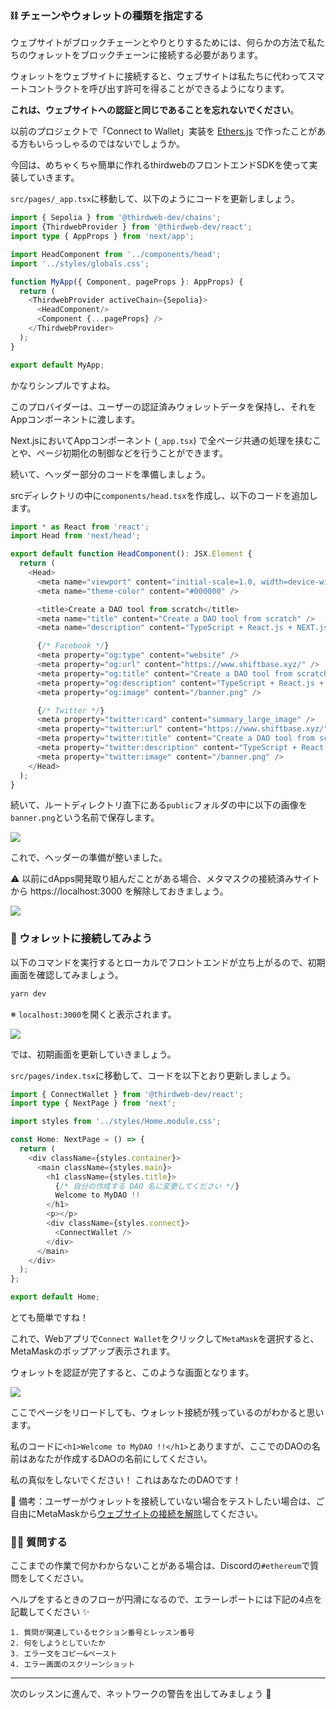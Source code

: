 ### ⛓ チェーンやウォレットの種類を指定する

ウェブサイトがブロックチェーンとやりとりするためには、何らかの方法で私たちのウォレットをブロックチェーンに接続する必要があります。

ウォレットをウェブサイトに接続すると、ウェブサイトは私たちに代わってスマートコントラクトを呼び出す許可を得ることができるようになります。

**これは、ウェブサイトへの認証と同じであることを忘れないでください**。

以前のプロジェクトで「Connect to Wallet」実装を [Ethers.js](https://docs.ethers.io/v5/) で作ったことがある方もいらっしゃるのではないでしょうか。

今回は、めちゃくちゃ簡単に作れるthirdwebのフロントエンドSDKを使って実装していきます。

`src/pages/_app.tsx`に移動して、以下のようにコードを更新しましょう。

```typescript
import { Sepolia } from '@thirdweb-dev/chains';
import {ThirdwebProvider } from '@thirdweb-dev/react';
import type { AppProps } from 'next/app';

import HeadComponent from '../components/head';
import '../styles/globals.css';

function MyApp({ Component, pageProps }: AppProps) {
  return (
    <ThirdwebProvider activeChain={Sepolia}>
      <HeadComponent/>
      <Component {...pageProps} />
    </ThirdwebProvider>
  );
}

export default MyApp;
```

かなりシンプルですよね。

このプロバイダーは、ユーザーの認証済みウォレットデータを保持し、それをAppコンポーネントに渡します。

Next.jsにおいてAppコンポーネント (`_app.tsx`) で全ページ共通の処理を挟むことや、ページ初期化の制御などを行うことができます。

続いて、ヘッダー部分のコードを準備しましょう。

srcディレクトリの中に`components/head.tsx`を作成し、以下のコードを追加します。
```typescript
import * as React from 'react';
import Head from 'next/head';

export default function HeadComponent(): JSX.Element {
  return (
    <Head>
      <meta name="viewport" content="initial-scale=1.0, width=device-width" />
      <meta name="theme-color" content="#000000" />

      <title>Create a DAO tool from scratch</title>
      <meta name="title" content="Create a DAO tool from scratch" />
      <meta name="description" content="TypeScript + React.js + NEXT.js + Thirdweb + Vercel 👉 Ethereum Network 上でオリジナルの DAO を運営しよう🤝" />

      {/* Facebook */}
      <meta property="og:type" content="website" />
      <meta property="og:url" content="https://www.shiftbase.xyz/" />
      <meta property="og:title" content="Create a DAO tool from scratch" />
      <meta property="og:description" content="TypeScript + React.js + NEXT.js + Thirdweb + Vercel 👉 Ethereum Network 上でオリジナルの DAO を運営しよう🤝" />
      <meta property="og:image" content="/banner.png" />

      {/* Twitter */}
      <meta property="twitter:card" content="summary_large_image" />
      <meta property="twitter:url" content="https://www.shiftbase.xyz/" />
      <meta property="twitter:title" content="Create a DAO tool from scratch" />
      <meta property="twitter:description" content="TypeScript + React.js + NEXT.js + Thirdweb + Vercel 👉 Ethereum Network 上でオリジナルの DAO を運営しよう🤝" />
      <meta property="twitter:image" content="/banner.png" />
    </Head>
  ); 
}
```

続いて、ルートディレクトリ直下にある`public`フォルダの中に以下の画像を`banner.png`という名前で保存します。

![](/public/images/ETH-DAO/section-1/1_3_1.png)

これで、ヘッダーの準備が整いました。

⚠️ 以前にdApps開発取り組んだことがある場合、メタマスクの接続済みサイトから https://localhost:3000 を解除しておきましょう。

![](/public/images/ETH-DAO/section-1/1_3_2.png)


### 🌟 ウォレットに接続してみよう

以下のコマンドを実行するとローカルでフロントエンドが立ち上がるので、初期画面を確認してみましょう。

```bash
yarn dev
```

※ `localhost:3000`を開くと表示されます。

![](/public/images/ETH-DAO/section-1/1_3_3.png)

では、初期画面を更新していきましょう。

`src/pages/index.tsx`に移動して、コードを以下とおり更新しましょう。

```typescript
import { ConnectWallet } from '@thirdweb-dev/react';
import type { NextPage } from 'next';

import styles from '../styles/Home.module.css';

const Home: NextPage = () => {
  return (
    <div className={styles.container}>
      <main className={styles.main}>
        <h1 className={styles.title}>
          {/* 自分の作成する DAO 名に変更してください */}
          Welcome to MyDAO !!
        </h1>
        <p></p>
        <div className={styles.connect}>
          <ConnectWallet />
        </div>
      </main>
    </div>
  );
};

export default Home;
```

とても簡単ですね！

これで、Webアプリで`Connect Wallet`をクリックして`MetaMask`を選択すると、MetaMaskのポップアップ表示されます。

ウォレットを認証が完了すると、このような画面となります。

![](/public/images/ETH-DAO/section-1/1_3_4.png)

ここでページをリロードしても、ウォレット接続が残っているのがわかると思います。

私のコードに`<h1>Welcome to MyDAO !!</h1>`とありますが、ここでのDAOの名前はあなたが作成するDAOの名前にしてください。

私の真似をしないでください！ これはあなたのDAOです！

📝 備考：ユーザーがウォレットを接続していない場合をテストしたい場合は、ご自由にMetaMaskから[ウェブサイトの接続を解除](https://metamask.zendesk.com/hc/en-us/articles/360059535551-Disconnect-wallet-from-Dapp)してください。


### 🙋‍♂️ 質問する

ここまでの作業で何かわからないことがある場合は、Discordの`#ethereum`で質問をしてください。

ヘルプをするときのフローが円滑になるので、エラーレポートには下記の4点を記載してください ✨

```
1. 質問が関連しているセクション番号とレッスン番号
2. 何をしようとしていたか
3. エラー文をコピー&ペースト
4. エラー画面のスクリーンショット
```

---

次のレッスンに進んで、ネットワークの警告を出してみましょう 🎉
